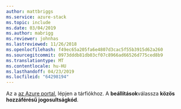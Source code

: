 ```yaml
---
author: mattbriggs
ms.service: azure-stack
ms.topic: include
ms.date: 03/04/2019
ms.author: mabrigg
ms.reviewer: johnhas
ms.lastreviewed: 11/26/2018
ms.openlocfilehash: f49ec65a205fa6e4807d3cac5f55b3915d62a260
ms.sourcegitcommit: 0973dddb81db03cf07c8966ad66526d775ced8b9
ms.translationtype: MT
ms.contentlocale: hu-HU
ms.lasthandoff: 04/23/2019
ms.locfileid: "64298194"
---
```

Az a [az Azure portal](https://portal.azure.com/), lépjen a tárfiókhoz. A **beállítások**válassza **közös hozzáférésű jogosultságkód**.
